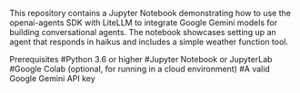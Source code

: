 This repository contains a Jupyter Notebook demonstrating how to use the openai-agents SDK with LiteLLM to integrate Google Gemini models for building conversational agents. The notebook showcases setting up an agent that responds in haikus and includes a simple weather function tool.

Prerequisites
#Python 3.6 or higher
#Jupyter Notebook or JupyterLab
#Google Colab (optional, for running in a cloud environment)
#A valid Google Gemini API key
